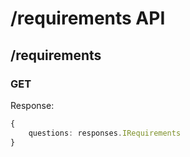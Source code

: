 # /requirements API

## /requirements

### GET
Response:
```ts
{
    questions: responses.IRequirements
}
```
